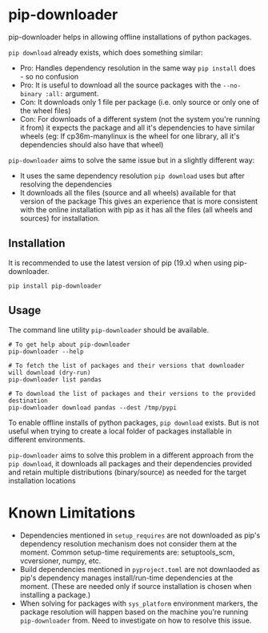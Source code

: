 # pip-downloader
pip-downloader helps in allowing offline installations of python packages.

`pip download` already exists, which does something similar:
 - Pro: Handles dependency resolution in the same way `pip install` does - so no confusion
 - Pro: It is useful to download all the source packages with the `--no-binary :all:` argument.
 - Con: It downloads only 1 file per package (i.e. only source or only one of the wheel files)
 - Con: For downloads of a different system (not the system you're running it from) it expects
        the package and all it's dependencies to have similar wheels (eg: If cp36m-manylinux is
        the wheel for one library, all it's dependencies should also have that wheel)

`pip-downloader` aims to solve the same issue but in a slightly different way:
 - It uses the same dependency resolution `pip download` uses but after resolving the dependencies
 - It downloads all the files (source and all wheels) available for that version of the package
This gives an experience that is more consistent with the online installation with pip as it has
all the files (all wheels and sources) for installation.

## Installation
It is recommended to use the latest version of pip (19.x) when using pip-downloader.

    pip install pip-downloader

## Usage
The command line utility `pip-downloader` should be available.

    # To get help about pip-downloader
    pip-downloader --help

    # To fetch the list of packages and their versions that downloader will download (dry-run)
    pip-downloader list pandas 

    # To download the list of packages and their versions to the provided destination
    pip-downloader download pandas --dest /tmp/pypi


To enable offline installs of python packages, `pip download` exists. But is not useful
when trying to create a local folder of packages installable in different environments.

`pip-downloader` aims to solve this problem in a different approach from the `pip download`,
it downloads all packages and their dependencies provided and retain multiple distributions
(binary/source) as needed for the target installation locations

# Known Limitations
 - Dependencies mentioned in `setup_requires` are not downloaded as pip's dependency resolution
   mechanism does not consider them at the moment. Common setup-time requirements are:
   setuptools_scm, vcversioner, numpy, etc.
 - Build dependencies mentioned in `pyproject.toml` are not downlaoded as pip's dependency manages
   install/run-time dependencies at the moment. (These are needed only if source installation is
   chosen when installing a package.)
 - When solving for packages with `sys_platform` environment markers, the package resolution will
   happen based on the machine you're running `pip-downloader` from. Need to investigate on how to
   resolve this issue.
